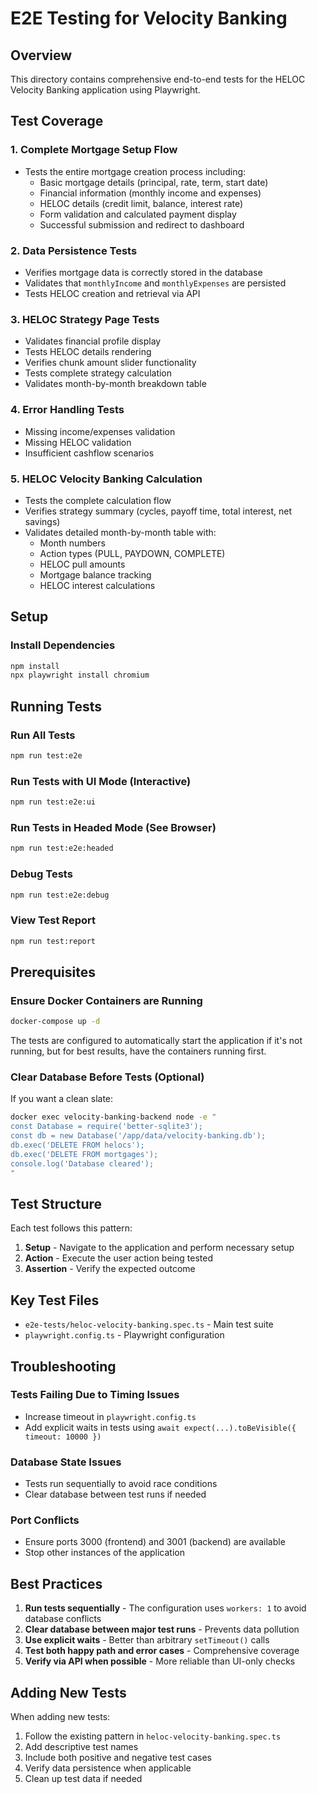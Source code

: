 # E2E Testing for Velocity Banking

## Overview
This directory contains comprehensive end-to-end tests for the HELOC Velocity Banking application using Playwright.

## Test Coverage

### 1. **Complete Mortgage Setup Flow**
- Tests the entire mortgage creation process including:
  - Basic mortgage details (principal, rate, term, start date)
  - Financial information (monthly income and expenses)
  - HELOC details (credit limit, balance, interest rate)
  - Form validation and calculated payment display
  - Successful submission and redirect to dashboard

### 2. **Data Persistence Tests**
- Verifies mortgage data is correctly stored in the database
- Validates that `monthlyIncome` and `monthlyExpenses` are persisted
- Tests HELOC creation and retrieval via API

### 3. **HELOC Strategy Page Tests**
- Validates financial profile display
- Tests HELOC details rendering
- Verifies chunk amount slider functionality
- Tests complete strategy calculation
- Validates month-by-month breakdown table

### 4. **Error Handling Tests**
- Missing income/expenses validation
- Missing HELOC validation
- Insufficient cashflow scenarios

### 5. **HELOC Velocity Banking Calculation**
- Tests the complete calculation flow
- Verifies strategy summary (cycles, payoff time, total interest, net savings)
- Validates detailed month-by-month table with:
  - Month numbers
  - Action types (PULL, PAYDOWN, COMPLETE)
  - HELOC pull amounts
  - Mortgage balance tracking
  - HELOC interest calculations

## Setup

### Install Dependencies
```bash
npm install
npx playwright install chromium
```

## Running Tests

### Run All Tests
```bash
npm run test:e2e
```

### Run Tests with UI Mode (Interactive)
```bash
npm run test:e2e:ui
```

### Run Tests in Headed Mode (See Browser)
```bash
npm run test:e2e:headed
```

### Debug Tests
```bash
npm run test:e2e:debug
```

### View Test Report
```bash
npm run test:report
```

## Prerequisites

### Ensure Docker Containers are Running
```bash
docker-compose up -d
```

The tests are configured to automatically start the application if it's not running, but for best results, have the containers running first.

### Clear Database Before Tests (Optional)
If you want a clean slate:
```bash
docker exec velocity-banking-backend node -e "
const Database = require('better-sqlite3');
const db = new Database('/app/data/velocity-banking.db');
db.exec('DELETE FROM helocs');
db.exec('DELETE FROM mortgages');
console.log('Database cleared');
"
```

## Test Structure

Each test follows this pattern:
1. **Setup** - Navigate to the application and perform necessary setup
2. **Action** - Execute the user action being tested
3. **Assertion** - Verify the expected outcome

## Key Test Files

- `e2e-tests/heloc-velocity-banking.spec.ts` - Main test suite
- `playwright.config.ts` - Playwright configuration

## Troubleshooting

### Tests Failing Due to Timing Issues
- Increase timeout in `playwright.config.ts`
- Add explicit waits in tests using `await expect(...).toBeVisible({ timeout: 10000 })`

### Database State Issues
- Tests run sequentially to avoid race conditions
- Clear database between test runs if needed

### Port Conflicts
- Ensure ports 3000 (frontend) and 3001 (backend) are available
- Stop other instances of the application

## Best Practices

1. **Run tests sequentially** - The configuration uses `workers: 1` to avoid database conflicts
2. **Clear database between major test runs** - Prevents data pollution
3. **Use explicit waits** - Better than arbitrary `setTimeout()` calls
4. **Test both happy path and error cases** - Comprehensive coverage
5. **Verify via API when possible** - More reliable than UI-only checks

## Adding New Tests

When adding new tests:
1. Follow the existing pattern in `heloc-velocity-banking.spec.ts`
2. Add descriptive test names
3. Include both positive and negative test cases
4. Verify data persistence when applicable
5. Clean up test data if needed

